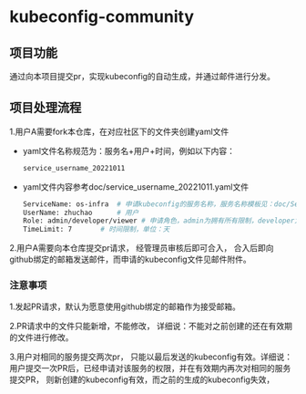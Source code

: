 # kubeconfig-community

## 项目功能

​	通过向本项目提交pr，实现kubeconfig的自动生成，并通过邮件进行分发。

## 项目处理流程

1.用户A需要fork本仓库，在对应社区下的文件夹创建yaml文件

+ yaml文件名称规范为：服务名+用户+时间，例如以下内容：

  ~~~bash
  service_username_20221011
  ~~~

+ yaml文件内容参考doc/service_username_20221011.yaml文件

  ~~~bash
  ServiceName: os-infra  # 申请kubeconfig的服务名称，服务名称模板见：doc/ServiceName.txt
  UserName: zhuchao      # 用户
  Role: admin/developer/viewer # 申请角色，admin为拥有所有限制，developer为开发者权限， viewer只能查看日志 
  TimeLimit: 7       # 时间限制，单位：天
  ~~~

2.用户A需要向本仓库提交pr请求， 经管理员审核后即可合入， 合入后即向github绑定的邮箱发送邮件，而申请的kubeconfig文件见邮件附件。

### 注意事项

1.发起PR请求，默认为愿意使用github绑定的邮箱作为接受邮箱。

2.PR请求中的文件只能新增，不能修改， 详细说：不能对之前创建的还在有效期的文件进行修改。

3.用户对相同的服务提交两次pr， 只能以最后发送的kubeconfig有效。详细说：用户提交一次PR后，已经申请对该服务的权限，并在有效期内再次对相同的服务提交PR， 则新创建的kubeconfig有效，而之前的生成的kubeconfig失效，

